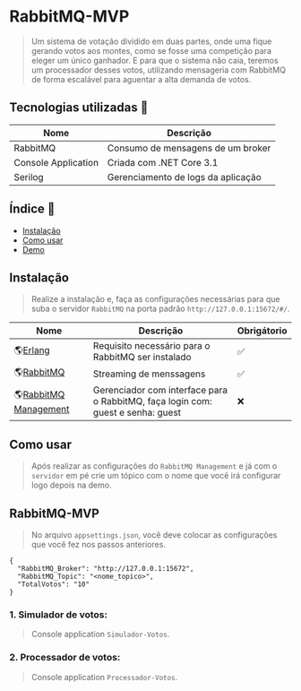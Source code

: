 # RabbitMQ-MVP
> Um sistema de votação dividido em duas partes, onde uma fique gerando votos aos montes, como se fosse uma competição para eleger um único ganhador.
> E para que o sistema não caia, teremos um processador desses votos, utilizando mensageria com RabbitMQ de forma escalável para aguentar a alta demanda de votos.

## Tecnologias utilizadas :rocket:

| Nome   | Descrição                  |
| ---------- |  --------------------- |
| RabbitMQ  | Consumo de mensagens de um broker |
| Console Application | Criada com .NET Core 3.1    |
| Serilog   |  Gerenciamento de logs da aplicação   |

## Índice :pencil:

* [Instalação](#instalação)
* [Como usar](#como-usar)
* [Demo](#rabbitmq-mvp)

## Instalação
> Realize a instalação e, faça as configurações necessárias para que suba o servidor `RabbitMQ` na porta padrão `http://127.0.0.1:15672/#/`.

| Nome   | Descrição                    | Obrigátorio               |
| ---------- | ------------------------------ | --------------------- |
| 🌎[Erlang](https://www.erlang.org/downloads)       |     Requisito necessário para o RabbitMQ ser instalado            |:white_check_mark: |
| 🌎[RabbitMQ](https://www.rabbitmq.com/download.html)        |     Streaming de menssagens        |      :white_check_mark:     |
| 🌎[RabbitMQ Management](http://127.0.0.1:15672/#/)   |        Gerenciador com interface para o RabbitMQ, faça login com: guest e senha: guest      | :x: |

## Como usar
> Após realizar as configurações do `RabbitMQ Management` e já com o `servidor` em pé crie um tópico com o nome que você irá configurar logo depois na demo.


## RabbitMQ-MVP 
> No arquivo `appsettings.json`, você deve colocar as configurações que você fez nos passos anteriores.
```
{
  "RabbitMQ_Broker": "http://127.0.0.1:15672",
  "RabbitMQ_Topic": "<nome_topico>",
  "TotalVotos": "10"
}
```
### 1. Simulador de votos:
> Console application `Simulador-Votos`.

### 2. Processador de votos:
> Console application `Processador-Votos`.
